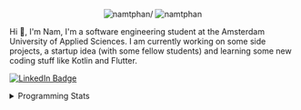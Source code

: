 <p align="center"> <img src=https://komarev.com/ghpvc/?username=namtphan alt=namtphan/> <img 
src="https://img.shields.io/github/last-commit/namtphan/namtphan" alt="namtphan" />
</p>

Hi 👋, I'm Nam, I'm a software engineering student at the Amsterdam University of Applied Sciences. I am currently working on some side projects, a startup idea (with some fellow students) and learning some new coding stuff like Kotlin and Flutter. 

<a href="https://www.linkedin.com/in/namtphan2/"><img src="https://img.shields.io/badge/-@namtphan2-0077B5?style=flat-square&amp;labelColor=0077B5&amp;logo=LinkedIn&amp;link=https://www.linkedin.com/in/namtphan2/" alt="LinkedIn Badge"></a> 

<details>
<summary>Programming Stats</summary>
<!-- Most used languages stats -->
<!-- [![Top Langs](https://github-readme-stats.vercel.app/api/top-langs/?username=namtphan&layout=compact)](https://github.com/namtphan2/github-readme-stats) -->
  
<!--START_SECTION:waka-->
**I'm a Night 🦉** 

```text
🌞 Morning    42 commits     █░░░░░░░░░░░░░░░░░░░░░░░░   6.84% 
🌆 Daytime    181 commits    ███████░░░░░░░░░░░░░░░░░░   29.48% 
🌃 Evening    231 commits    █████████░░░░░░░░░░░░░░░░   37.62% 
🌙 Night      160 commits    ██████░░░░░░░░░░░░░░░░░░░   26.06%

```
📅 **I'm Most Productive on Tuesday** 

```text
Monday       68 commits     ██░░░░░░░░░░░░░░░░░░░░░░░   11.07% 
Tuesday      107 commits    ████░░░░░░░░░░░░░░░░░░░░░   17.43% 
Wednesday    79 commits     ███░░░░░░░░░░░░░░░░░░░░░░   12.87% 
Thursday     87 commits     ███░░░░░░░░░░░░░░░░░░░░░░   14.17% 
Friday       93 commits     ███░░░░░░░░░░░░░░░░░░░░░░   15.15% 
Saturday     88 commits     ███░░░░░░░░░░░░░░░░░░░░░░   14.33% 
Sunday       92 commits     ███░░░░░░░░░░░░░░░░░░░░░░   14.98%

```


📊 **This Week I Spent My Time On** 

```text
💻 Operating System: 
Mac                      18 hrs 8 mins       █████████████████████████   100.0%

```


<!--END_SECTION:waka-->
</details>
